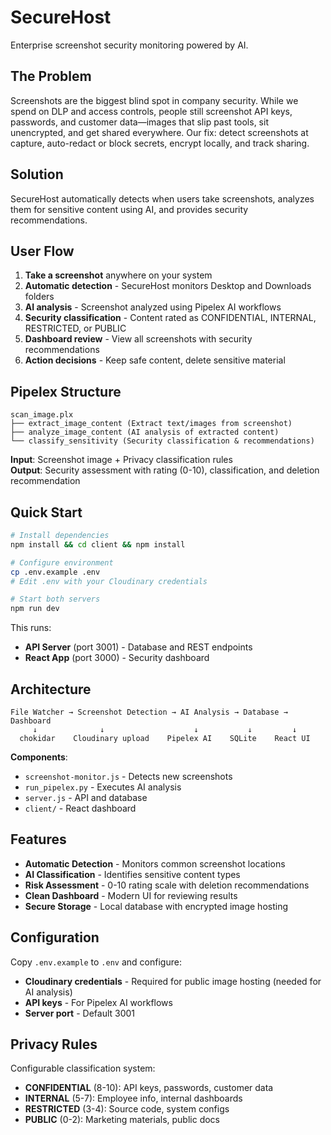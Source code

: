 # SecureHost

Enterprise screenshot security monitoring powered by AI.

## The Problem

Screenshots are the biggest blind spot in company security. While we spend on DLP and access controls, people still screenshot API keys, passwords, and customer data—images that slip past tools, sit unencrypted, and get shared everywhere. Our fix: detect screenshots at capture, auto-redact or block secrets, encrypt locally, and track sharing.

## Solution

SecureHost automatically detects when users take screenshots, analyzes them for sensitive content using AI, and provides security recommendations.

## User Flow

1. **Take a screenshot** anywhere on your system
2. **Automatic detection** - SecureHost monitors Desktop and Downloads folders
3. **AI analysis** - Screenshot analyzed using Pipelex AI workflows
4. **Security classification** - Content rated as CONFIDENTIAL, INTERNAL, RESTRICTED, or PUBLIC
5. **Dashboard review** - View all screenshots with security recommendations
6. **Action decisions** - Keep safe content, delete sensitive material

## Pipelex Structure

```
scan_image.plx
├── extract_image_content (Extract text/images from screenshot)
├── analyze_image_content (AI analysis of extracted content)
└── classify_sensitivity (Security classification & recommendations)
```

**Input**: Screenshot image + Privacy classification rules  
**Output**: Security assessment with rating (0-10), classification, and deletion recommendation

## Quick Start

```bash
# Install dependencies
npm install && cd client && npm install

# Configure environment
cp .env.example .env
# Edit .env with your Cloudinary credentials

# Start both servers
npm run dev
```

This runs:
- **API Server** (port 3001) - Database and REST endpoints
- **React App** (port 3000) - Security dashboard

## Architecture

```
File Watcher → Screenshot Detection → AI Analysis → Database → Dashboard
     ↓              ↓                    ↓           ↓         ↓
  chokidar    Cloudinary upload    Pipelex AI    SQLite    React UI
```

**Components**:
- `screenshot-monitor.js` - Detects new screenshots
- `run_pipelex.py` - Executes AI analysis
- `server.js` - API and database
- `client/` - React dashboard

## Features

- **Automatic Detection** - Monitors common screenshot locations
- **AI Classification** - Identifies sensitive content types
- **Risk Assessment** - 0-10 rating scale with deletion recommendations
- **Clean Dashboard** - Modern UI for reviewing results
- **Secure Storage** - Local database with encrypted image hosting

## Configuration

Copy `.env.example` to `.env` and configure:
- **Cloudinary credentials** - Required for public image hosting (needed for AI analysis)
- **API keys** - For Pipelex AI workflows
- **Server port** - Default 3001

## Privacy Rules

Configurable classification system:
- **CONFIDENTIAL** (8-10): API keys, passwords, customer data
- **INTERNAL** (5-7): Employee info, internal dashboards  
- **RESTRICTED** (3-4): Source code, system configs
- **PUBLIC** (0-2): Marketing materials, public docs